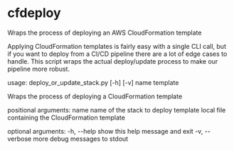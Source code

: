 # cfdeploy
Wraps the process of deploying an AWS CloudFormation template

Applying CloudFormation templates is fairly easy with a single CLI call, but if you want to deploy from a CI/CD pipeline there are a lot of edge cases to handle. This script wraps the actual deploy/update process to make our pipeline more robust. 

usage: deploy_or_update_stack.py [-h] [-v] name template

Wraps the process of deploying a CloudFormation template

positional arguments:
  name           name of the stack to deploy
  template       local file containing the CloudFormation template

optional arguments:
  -h, --help     show this help message and exit
  -v, --verbose  more debug messages to stdout
